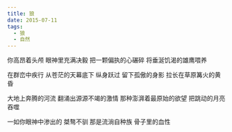 ```yaml
---
title: 狼
date: 2015-07-11
tags:
  - 狼
  - 自然
---
```


你高昂着头颅
眼神里充满决毅
把一颗偏执的心碾碎
将垂涎饥渴的雄鹰喂养
<!--more-->
在群峦中疾行
从苍茫的天幕底下
纵身跃过
留下孤傲的身影
拉长在草原篝火的黄昏

大地上奔腾的河流
翻涌出源源不竭的激情
那种澎湃着最原始的欲望
把跳动的月亮吞噬

一如你眼神中渗出的
桀骜不驯
那是流淌自种族
骨子里的血性